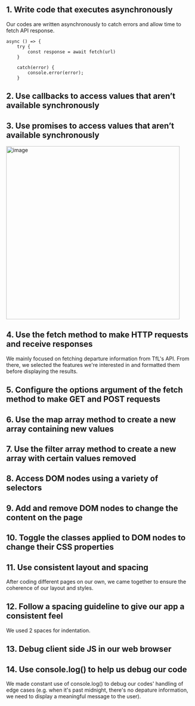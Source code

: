 ## 1. Write code that executes asynchronously

Our codes are written asynchronously to catch errors and allow time to fetch API response.

```
async () => { 
    try {
        const response = await fetch(url)
    } 
    
    catch(error) {
        console.error(error);
    }
```

## 2. Use callbacks to access values that aren’t available synchronously


## 3. Use promises to access values that aren’t available synchronously

<img width="465" alt="image" src="https://github.com/yuqingwwang/fac-portfolio/assets/44486576/f35dc33b-5f88-4c8d-a2b3-972f2f94786c">

## 4. Use the fetch method to make HTTP requests and receive responses

We mainly focused on fetching departure information from TfL's API. From there, we selected the features we're interested in and formatted them before displaying the results. 

## 5. Configure the options argument of the fetch method to make GET and POST requests

## 6. Use the map array method to create a new array containing new values

## 7. Use the filter array method to create a new array with certain values removed

## 8. Access DOM nodes using a variety of selectors

## 9. Add and remove DOM nodes to change the content on the page

## 10. Toggle the classes applied to DOM nodes to change their CSS properties

## 11. Use consistent layout and spacing

After coding different pages on our own, we came together to ensure the coherence of our layout and styles.

## 12. Follow a spacing guideline to give our app a consistent feel

We used 2 spaces for indentation.

## 13. Debug client side JS in our web browser

## 14. Use console.log() to help us debug our code

We made constant use of console.log() to debug our codes' handling of edge cases (e.g. when it's past midnight, there's no depature information, we need to display a meaningful message to the user).
